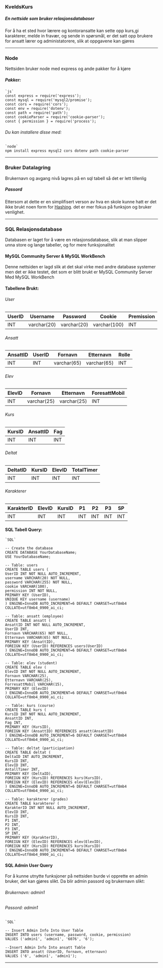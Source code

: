 ### KveldsKurs
##### En nettside som bruker relasjonsdatabaser
For å ha et sted hvor lærere og kontoransatte kan sette opp kurs,gi karakterer, melde in fravær, og sende in spørsmål, er det satt opp brukere for ansatt lærer og administatorere, slik at oppgavene kan gjøres

---

### Node
Nettsiden bruker node med express og ande pakker for å kjøre
##### Pakker:
	`js`
    const express = require('express');
    const mysql = require('mysql2/promise');
    const cors = require('cors');
    const env = require('dotenv');
    const path = require('path');
    const cookieParser = require('cookie-parser');
    const { permission } = require('process');
###### Du kan installere disse med:
    `node`
    npm install express mysql2 cors dotenv path cookie-parser

---

### Bruker Datalagring
Brukernavn og avgang nivå lagres på en sql tabell så det er lett tillenlig

##### Passord
Ettersom at dette er en simplifisert verson av hva en skole kunne hatt er det ikke brukt noen form for [Hashing](https://supertokens.com/blog/password-hashing-salting#:~:text=Password%20hashing%20is%20a%20multi,they%20provide%20a%20plaintext%20password.). det er mer fokus på funksjon og bruker venlighet.

---

### SQL Relasjonsdatabase

Databasen er laget for å være en relasjonsdatabase, slik at man slipper unna  store og lange tabeller, og for mere funksjonalitet

#### MySQL Community Server & MySQL WorkBench
Denne nettsiden er lagd slik at det skal virke med andre database systemer men det er ikke testet, det som er blitt brukt er MySQL Community Server Med MySQL WorkBench

#### Tabellene Brukt:

###### User
| UserID | Username | Password | Cookie | Premission |
| --- | --- | --- | --- | --- |
| INT | varchar(20) | varchar(20) | varchar(100) | INT |

###### Ansatt

| AnsattID | UserID | Fornavn | Etternavn | Rolle |
| --- | --- | --- | --- | --- |
| INT | INT | varchar(65) | varchar(65) | INT |

###### Elev

| ElevID | Fornavn | Etternavn | ForesattMobil |
| --- | --- | --- | --- |
| INT | varchar(25) | varchar(25) | INT |

###### Kurs

| KursID | AnsattID | Fag |
| --- | --- | --- |
| INT | INT | INT |

###### Deltat

| DeltatID | KursID | ElevID | TotalTimer |
| --- | --- | --- | --- |
| INT | INT | INT | INT |

###### Karakterer

| KarakterID | ElevID | KursID | P1 | P2 | P3 | SP |
| --- | --- | --- | --- | --- | --- | --- |
| INT | INT | INT | INT | INT | INT | INT |

#### SQL Tabell Query:

    `SQL`

    -- Create the database
    CREATE DATABASE YourDatabaseName;
    USE YourDatabaseName;

    -- Table: users
    CREATE TABLE users (
    UserID INT NOT NULL AUTO_INCREMENT,
    username VARCHAR(20) NOT NULL,
    password VARCHAR(255) NOT NULL,
    cookie VARCHAR(100),
    permission INT NOT NULL,
    PRIMARY KEY (UserID),
    UNIQUE KEY username (username)
    ) ENGINE=InnoDB AUTO_INCREMENT=6 DEFAULT CHARSET=utf8mb4 COLLATE=utf8mb4_0900_ai_ci;

    -- Table: ansatt (employee)
    CREATE TABLE ansatt (
    AnsattID INT NOT NULL AUTO_INCREMENT,
    UserID INT,
    Fornavn VARCHAR(65) NOT NULL,
    Etternavn VARCHAR(65) NOT NULL,
    PRIMARY KEY (AnsattID),
    FOREIGN KEY (UserID) REFERENCES users(UserID)
    ) ENGINE=InnoDB AUTO_INCREMENT=6 DEFAULT CHARSET=utf8mb4 COLLATE=utf8mb4_0900_ai_ci;

    -- Table: elev (student)
    CREATE TABLE elev (
    ElevID INT NOT NULL AUTO_INCREMENT,
    Fornavn VARCHAR(25),
    Etternavn VARCHAR(25),
    ForresattMobil VARCHAR(15),
    PRIMARY KEY (ElevID)
    ) ENGINE=InnoDB AUTO_INCREMENT=6 DEFAULT CHARSET=utf8mb4 COLLATE=utf8mb4_0900_ai_ci;

    -- Table: kurs (course)
    CREATE TABLE kurs (
    KursID INT NOT NULL AUTO_INCREMENT,
    AnsattID INT,
    Fag INT,
    PRIMARY KEY (KursID),
    FOREIGN KEY (AnsattID) REFERENCES ansatt(AnsattID)
    ) ENGINE=InnoDB AUTO_INCREMENT=6 DEFAULT CHARSET=utf8mb4 COLLATE=utf8mb4_0900_ai_ci;

    -- Table: deltat (participation)
    CREATE TABLE deltat (
    DeltaID INT AUTO_INCREMENT,
    KursID INT,
    ElevID INT,
    AntallTimer INT,
    PRIMARY KEY (DeltaID),
    FOREIGN KEY (KursID) REFERENCES kurs(KursID),
    FOREIGN KEY (ElevID) REFERENCES elev(ElevID)
    ) ENGINE=InnoDB AUTO_INCREMENT=6 DEFAULT CHARSET=utf8mb4 COLLATE=utf8mb4_0900_ai_ci;

    -- Table: karakterer (grades)
    CREATE TABLE karakterer (
    KarakterID INT NOT NULL AUTO_INCREMENT,
    ElevID INT,
    KursID INT,
    P1 INT,
    P2 INT,
    P3 INT,
    SP INT,
    PRIMARY KEY (KarakterID),
    FOREIGN KEY (ElevID) REFERENCES elev(ElevID),
    FOREIGN KEY (KursID) REFERENCES kurs(KursID)
    ) ENGINE=InnoDB AUTO_INCREMENT=6 DEFAULT CHARSET=utf8mb4 COLLATE=utf8mb4_0900_ai_ci;

#### SQL Admin User Query
For å kunne utnytte funksjoner på nettsiden burde vi opprette en admin bruker, det kan gjøres slikt.
Da blir admin passord og brukernavn slikt:
###### Brukernavn: admin1
###### Passord: admin1

    `SQL`
    
    -- Insert Admin Info Into User Table
    INSERT INTO users (username, password, cookie, permission)
    VALUES ('admin1', 'admin1', '6076', '6');

    --Insert Admin Info Into ansatt Table
    INSERT INTO ansatt (UserID, fornavn, etternavn)
    VALUES ('6', 'admin1', 'admin1');

---


